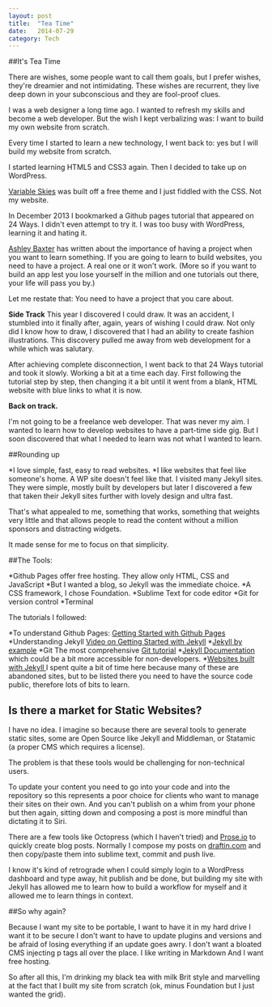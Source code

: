 ```yaml
---
layout: post
title:  "Tea Time"
date:   2014-07-29
category: Tech
---
```


##It's Tea Time


There are wishes, some people want to call them goals, but I prefer wishes, they're dreamier and not intimidating. These wishes are recurrent, they live deep down in your subconscious and they are fool-proof clues.

I was a web designer a long time ago. I wanted to refresh my skills and become a web developer. But the wish I kept verbalizing was: I want to build my own website  from scratch.

Every time I started to learn a new technology, I went back to: yes but I will build my website from scratch.

I started learning HTML5 and CSS3 again. Then I decided to take up on WordPress. 

[Variable Skies](http://www.variableskies.com) was built off a free theme and I just fiddled with the CSS. Not my website. 

In December 2013 I bookmarked a Github pages tutorial that appeared on 24 Ways. 
I didn't even attempt to try it. I was too busy with WordPress, learning it and hating it. 

[Ashley Baxter](http://iamashley.co.uk/blog/how-i-learned-to-code-and-why-there-is-no-shortcut/) has written about the importance of having a project when  you want to learn something. 
If you are going to learn to build websites, you need to have a project. A real one or it won't work. (More so if you want to build an app  lest you lose yourself in the million and one tutorials out there, your life will pass you by.)

Let me restate that: You need to have a project that you care about.

**Side Track**
This year I discovered I could draw. It was an accident, I stumbled into it finally after, again, years of wishing I could draw.  Not only did I know how to draw, I discovered that I had an ability to create fashion illustrations. 
This discovery pulled me away from web development for a while which was salutary.

After achieving complete disconnection, I went back to that 24 Ways tutorial and took it slowly. Working a bit at a time each day. First following the tutorial step by step, then changing it a bit until it went from a blank, HTML website with blue links to what it is now.

**Back on track.**

I'm not going to be a freelance web developer. That was never my aim. I wanted to learn how to develop websites to have a part-time side gig. But I soon discovered that what I needed to learn was not what I wanted to learn. 

##Rounding up

*I love simple, fast, easy to read websites. 
*I like websites that feel like someone's home.
A WP site doesn't feel like that. I visited many Jekyll sites. They were simple, mostly built by developers but later I discovered a few that taken their Jekyll sites further with lovely design and ultra fast.

That's what appealed to me, something that works, something that weights very little and that allows people to read the content without a million sponsors and distracting widgets.

It made sense for me to focus on that simplicity. 

##The Tools:

*Github Pages offer free hosting. They allow only HTML, CSS and JavaScript
*But I wanted a blog, so Jekyll was the immediate choice. 
*A CSS framework, I chose Foundation.
*Sublime Text for code editor
*Git for version control
*Terminal

The tutorials I followed:

*To understand Github Pages: 
[Getting Started with Github Pages](http://24ways.org/2013/get-started-with-github-pages/)
*Understanding Jekyll
[Video on Getting Started with Jekyll](http://youtu.be/iWowJBRMtpc)
*[Jekyll by example](https://www.andrewmunsell.com/tutorials/jekyll-by-example)
*Git
The most comprehensive [Git tutorial](https://www.atlassian.com/git) 
*[Jekyll Documentation ](http://jekyllrb.com/) which could be a bit more accessible for non-developers. 
*[Websites built with Jekyll ](https://github.com/jekyll/jekyll/wiki/Sites)
I spent quite a bit of time here because many of these are abandoned sites, but to be listed there you need to have the source code public, therefore lots of bits to learn.


## Is there a market for Static Websites?

I have no idea. I imagine so because there are several tools to generate static sites, some are Open Source like Jekyll and Middleman, or Statamic (a proper CMS which requires a license).

The problem is that these tools would be challenging for non-technical users.

To update your content you need to go into your code and into the repository so this represents a poor choice for clients who want to manage their sites on their own.
And you can't publish on a whim from your phone but then again, sitting down and composing a post is more mindful than dictating it to Siri.

There are a few tools like Octopress (which I haven't tried) and [Prose.io](http://prose.io/) to quickly create blog posts. Normally I compose my posts on [draftin.com](http://draftin.com) and then copy/paste them into sublime text, commit and push live. 

I know it's kind of retrograde when I could simply login to a WordPress dashboard and type away, hit publish and be done, but building my site with Jekyll has allowed me to learn how to build a workflow for myself and it allowed me to learn things in context.


##So why again?

Because I want my site to be portable,
I want to have it in my hard drive
I want it to be secure
I don't want to have to update plugins and versions and be afraid of losing everything if an update goes awry.
I don't want a bloated CMS injecting p tags all over the place.
I like writing in Markdown
And I want free hosting.

So after all this, I'm drinking my black tea with milk Brit style and marvelling at the fact that I built my site from scratch (ok, minus Foundation but I just wanted the grid).
